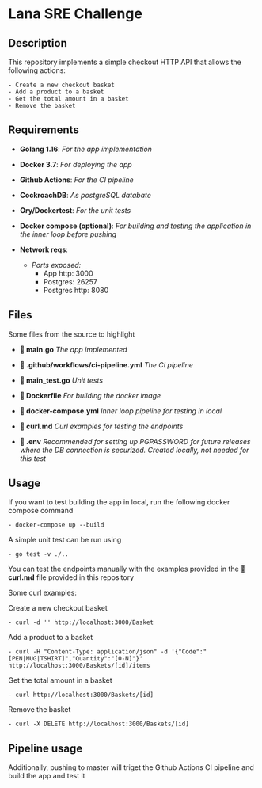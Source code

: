 # Lana SRE Challenge

## Description

This repository implements a simple checkout HTTP API that allows the following actions:

    - Create a new checkout basket
    - Add a product to a basket
    - Get the total amount in a basket
    - Remove the basket


## Requirements

- **Golang 1.16**: *For the app implementation*
- **Docker 3.7**: *For deploying the app*
- **Github Actions**: *For the CI pipeline*
- **CockroachDB**: *As postgreSQL databate*
- **Ory/Dockertest**: *For the unit tests*
- **Docker compose (optional)**: *For building and testing the application in the inner loop before pushing*

- **Network reqs**:
    - *Ports exposed:*
        - App http: 3000
        - Postgres: 26257
        - Postgres http: 8080

## Files

Some files from the source to highlight

- **📄 main.go** *The app implemented*

- **📄 .github/workflows/ci-pipeline.yml** *The CI pipeline*

- **🧪 main_test.go** *Unit tests*

- **🐋 Dockerfile** *For building the docker image*

- **🐋 docker-compose.yml** *Inner loop pipeline for testing in local*

- **📃 curl.md** *Curl examples for testing the endpoints*

- **📃 .env** *Recommended for setting up PGPASSWORD for future releases where the DB connection is securized. Created locally, not needed for this test*

## Usage

If you want to test building the app in local, run the following docker compose command
    
    - docker-compose up --build

A simple unit test can be run using
    
    - go test -v ./..

You can test the endpoints manually with the examples provided in the **📃 curl.md** file provided in this repository

Some curl examples:

Create a new checkout basket

    - curl -d '' http://localhost:3000/Basket


Add a product to a basket

    - curl -H "Content-Type: application/json" -d '{"Code":"[PEN|MUG|TSHIRT]","Quantity":"[0-N]"}' http://localhost:3000/Baskets/[id]/items

Get the total amount in a basket

    - curl http://localhost:3000/Baskets/[id]

Remove the basket

    - curl -X DELETE http://localhost:3000/Baskets/[id]

## Pipeline usage

Additionally, pushing to master will triget the Github Actions CI pipeline and build the app and test it